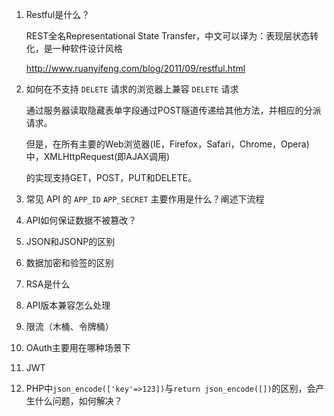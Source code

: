 1. Restful是什么？

   REST全名Representational State Transfer，中文可以译为：表现层状态转化，是一种软件设计风格

   http://www.ruanyifeng.com/blog/2011/09/restful.html

2. 如何在不支持 `DELETE` 请求的浏览器上兼容 `DELETE` 请求

   通过服务器读取隐藏表单字段通过POST隧道传递给其他方法，并相应的分派请求。

   但是，在所有主要的Web浏览器(IE，Firefox，Safari，Chrome，Opera)中，XMLHttpRequest(即AJAX调用)

   的实现支持GET，POST，PUT和DELETE。

3. 常见 API 的 `APP_ID` `APP_SECRET` 主要作用是什么？阐述下流程

4. API如何保证数据不被篡改？

5. JSON和JSONP的区别

6. 数据加密和验签的区别

7. RSA是什么

8. API版本兼容怎么处理

9. 限流（木桶、令牌桶）

10. OAuth主要用在哪种场景下

11. JWT

12. PHP中`json_encode(['key'=>123])`与`return json_encode([])`的区别，会产生什么问题，如何解决？

    ​